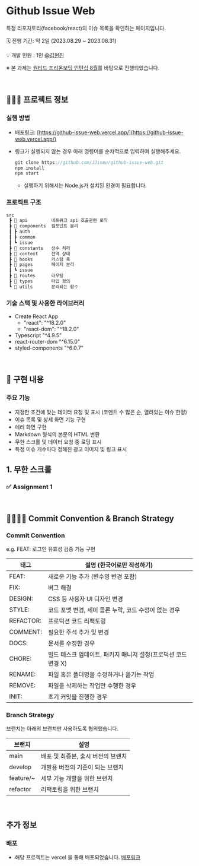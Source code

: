 # Github Issue Web

특정 리포지토리(facebook/react)의 이슈 목록을 확인하는 페이지입니다.


🗓️ 진행 기간: 약 2일 (2023.08.29 ~ 2023.08.31)

💡 개발 인원 : 1인 [@김현진](https://github.com/JJineu)

※ 본 과제는 [원티드 프리온보딩 인턴십 8월](https://www.wanted.co.kr/events/pre_ob_fe_12)를 바탕으로 진행되었습니다. 

<br>

## 🧑🏻‍💻 프로젝트 정보
### 실행 방법

- 배포링크: [https://github-issue-web.vercel.app/](https://github-issue-web.vercel.app/)

- 링크가 실행되지 않는 경우 아래 명령어를 순차적으로 입력하여 실행해주세요.
  ```jsx
  git clone https://github.com/JJineu/github-issue-web.git
  npm install
  npm start
  ```
  - 실행하기 위해서는 Node.js가 설치된 환경이 필요합니다.



### 프로젝트 구조

```jsx
src
 ┣ 📂 api         네트워크 api 호출관련 로직
 ┣ 📂 components  컴포넌트 분리
 ┃ ┣ auth
 ┃ ┣ common
 ┃ ┗ issue
 ┣ 📂 constants   상수 처리
 ┣ 📂 context     전역 상태
 ┣ 📂 hooks       커스텀 훅
 ┣ 📂 pages       페이지 분리
 ┃ ┗ issue
 ┣ 📂 routes      라우팅
 ┣ 📂 types       타입 정의
 ┗ 📂 utils       분리되는 함수

```

### 기술 스택 및 사용한 라이브러리

- Create React App
  - "react": "^18.2.0"
  - "react-dom": "^18.2.0"
- Typescript "^4.9.5"
- react-router-dom "^6.15.0"
- styled-components "^6.0.7"

<br>

## 📝 구현 내용
### 주요 기능

- 지정한 조건에 맞는 데이터 요청 및 표시 (코멘트 수 많은 순, 열려있는 이슈 한정)
- 이슈 목록 및 상세 화면 기능 구현
- 에러 화면 구현
- Markdown 형식의 본문의 HTML 변환
- 무한 스크롤 및 데이터 요청 중 로딩 표시
- 특정 이슈 개수마다 정해진 광고 이미지 및 링크 표시




## 1. 무한 스크롤
### ✅ Assignment 1




<br>


## 🫱🏻‍🫲🏿 Commit Convention & Branch Strategy
### Commit Convention

e.g.  FEAT: 로그인 유효성 검증 기능 구현

| 태그 | 설명 (한국어로만 작성하기) |
| --- | --- |
| FEAT: | 새로운 기능 추가 (변수명 변경 포함) |
| FIX: | 버그 해결 |
| DESIGN: | CSS 등 사용자 UI 디자인 변경 |
| STYLE: | 코드 포맷 변경, 세미 콜론 누락, 코드 수정이 없는 경우 |
| REFACTOR: | 프로덕션 코드 리팩토링 |
| COMMENT: | 필요한 주석 추가 및 변경 |
| DOCS: | 문서를 수정한 경우 |
| CHORE: | 빌드 테스크 업데이트, 패키지 매니저 설정(프로덕션 코드 변경 X) |
| RENAME: | 파일 혹은 폴더명을 수정하거나 옮기는 작업 |
| REMOVE: | 파일을 삭제하는 작업만 수행한 경우 |
| INIT: | 초기 커밋을 진행한 경우 |

### Branch Strategy

브랜치는 아래의 브랜치만 사용하도록 협의했습니다.

| 브랜치 | 설명 |
| --- | --- |
| main | 배포 및 최종본, 출시 버전의 브랜치 |
| develop | 개발용 버전의 기준이 되는 브랜치 |
| feature/~ | 세부 기능 개발을 위한 브랜치 |
| refactor | 리팩토링을 위한 브랜치 |


<br>

## 추가 정보

### 배포

- 해당 프로젝트는 vercel 을 통해 배포되었습니다. [배포링크](https://github-issue-web.vercel.app/)
